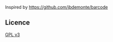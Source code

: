 Inspired by https://github.com/jbdemonte/barcode

Licence
-------
[GPL v3](http://www.gnu.org/licenses/gpl.html)  
